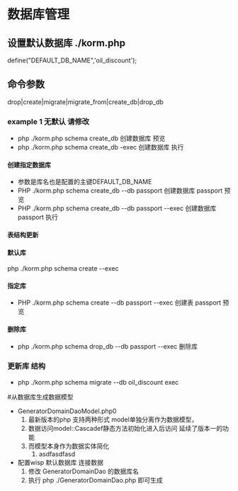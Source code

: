 # 数据库管理
## 设置默认数据库 ./korm.php
define("DEFAULT_DB_NAME",'oil_discount'); 

## 命令参数
drop|create|migrate|migrate_from|create_db|drop_db

### example 1 无默认 请修改
* php ./korm.php schema create_db   创建数据库 预览
* php ./korm.php  schema create_db -exec   创建数据库 执行


#### 创建指定数据库
* 参数是库名也是配置的主键DEFAULT_DB_NAME
* PHP ./korm.php schema create_db --db passport 创建数据库 passport 预览
* PHP ./korm.php schema create_db --db passport --exec 创建数据库 passport 执行


#### 表结构更新
#### 默认库
php ./korm.php schema create  --exec
#### 指定库
* PHP ./korm.php schema create --db passport --exec 创建表 passport 预览

#### 删除库
* php ./korm.php schema drop_db --db passport --exec  删除库

### 更新库 结构
* php ./korm.php schema migrate --db oil_discount  exec   

#从数据库生成数据模型
* GeneratorDomainDaoModel.php0
   1. 最新版本的php 支持两种形式 model单独分离作为数据模型， 
   2. 数据访问model::Cascadef静态方法初始化进入后访问 延续了版本一的功能
   3. 而模型本身作为数据实体简化
       1. asdfasdfasd
* 配置wisp 默认数据库 连接数据
   1. 修改 GeneratorDomainDao 的数据库名
    2. 执行  php ./GeneratorDomainDao.php 即可生成  


 